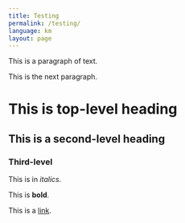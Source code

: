 ```yaml
---
title: Testing
permalink: /testing/
language: km
layout: page
---
```

This is a paragraph of text.

This is the next paragraph.

# This is top-level heading

## This is a second-level heading

### Third-level

This is in *italics*.

This is **bold**.

This is a [link](https://sdg-cambodia.github.io/site).

